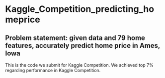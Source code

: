 # Kaggle_Competition_predicting_homeprice
## Problem statement: given data and 79 home features, accurately predict home price in Ames, Iowa

This is the code we submit for Kaggle Competition. We achieved top 7% regarding performance in Kaggle Competition. 
